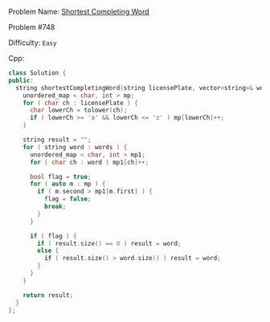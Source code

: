 Problem Name: [Shortest Completing Word](https://leetcode.com/problems/shortest-completing-word/)

Problem #748

Difficulty: `Easy`

Cpp:

```cpp
class Solution {
public:
  string shortestCompletingWord(string licensePlate, vector<string>& words) {
    unordered_map < char, int > mp;
    for ( char ch : licensePlate ) {
      char lowerCh = tolower(ch);
      if ( lowerCh >= 'a' && lowerCh <= 'z' ) mp[lowerCh]++;
    }

    string result = "";
    for ( string word : words ) {
      unordered_map < char, int > mp1;
      for ( char ch : word ) mp1[ch]++;

      bool flag = true;
      for ( auto m : mp ) {
        if ( m.second > mp1[m.first] ) {
          flag = false;
          break;
        }
      }

      if ( flag ) {
        if ( result.size() == 0 ) result = word;
        else {
          if ( result.size() > word.size() ) result = word;
        }
      }
    }

    return result;
  }
};
```
